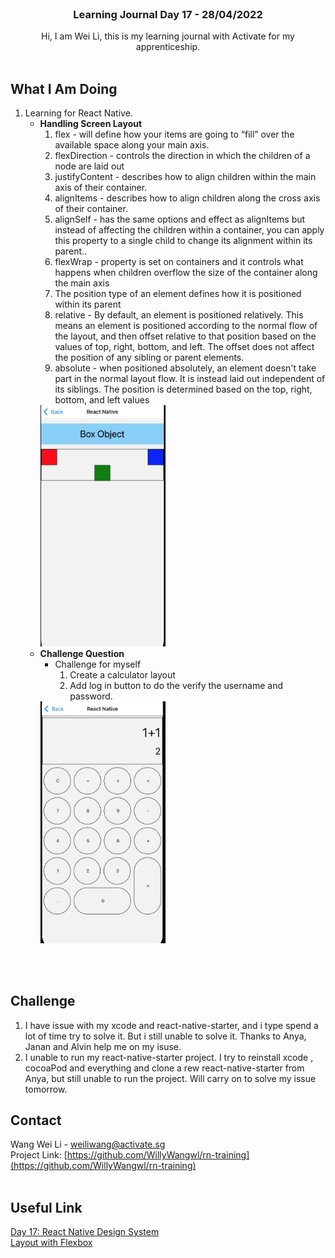 <br />
<div align="center">

  <h3 align="center">Learning Journal Day 17 - 28/04/2022</h3>

  <p align="center">
    Hi, I am Wei Li, this is my learning journal with Activate for my apprenticeship. 
    <br /><br />
  </p>
</div>

<!-- What I Am Doing -->

## What I Am Doing

<oL>
  <li>    
    Learning for React Native.
    <ul>
        <li>
            <b>Handling Screen Layout</b> <br />
             <ol>
                <li>flex - will define how your items are going to “fill” over the available space along your main axis.</li>
                <li>flexDirection -  controls the direction in which the children of a node are laid out </li>
                <li>justifyContent - describes how to align children within the main axis of their container. </li>
                <li>alignItems - describes how to align children along the cross axis of their container.</li>
                <li>alignSelf - has the same options and effect as alignItems but instead of affecting the children within a container, you can apply this property to a single child to change its alignment within its parent..</li>
                <li>flexWrap - property is set on containers and it controls what happens when children overflow the size of the container along the main axis</li>
                <li>The position type of an element defines how it is positioned within its parent</li>
                <li>relative - By default, an element is positioned relatively. This means an element is positioned according to the normal flow of the layout, and then offset relative to that position based on the values of top, right, bottom, and left. The offset does not affect the position of any sibling or parent elements. </li>
                <li>absolute - when positioned absolutely, an element doesn't take part in the normal layout flow. It is instead laid out independent of its siblings. The position is determined based on the top, right, bottom, and left values</li>
            </ol>
            <img src="./img/28Apr1.jpg" width="200"/><br />
        </li>
        <li>
            <b>Challenge Question</b> <br />
            <ul>
                <li>Challenge for myself
                    <ol>
                        <li>Create a calculator layout</li>
                        <li>Add log in button to do the verify the username and password. </li>
                    </ol>
                </li>
            </ul>
           <img src="./img/28Apr2.jpg" width="200"/><br />
        </li>
    </ul>
    </li>

</ol>
<br /><br />

<!-- Challenge -->

## Challenge

1. I have issue with my xcode and react-native-starter, and i type spend a lot of time try to solve it. But i still unable to solve it. Thanks to Anya, Janan and Alvin help me on my isuse.
2. I unable to run my react-native-starter project. I try to reinstall xcode , cocoaPod and everything and clone a rew react-native-starter from Anya, but still unable to run the project. Will carry on to solve my issue tomorrow.
   <br />

<!-- CONTACT -->

## Contact

Wang Wei Li - weiliwang@activate.sg<br />
Project Link: [https://github.com/WillyWangwl/rn-training](https://github.com/WillyWangwl/rn-training)
<br /><br />

<!-- Useful Link -->

## Useful Link

[Day 17: React Native Design System](https://docs.google.com/document/d/1oqOjm59OuK4851gzJ2tOMHdC5G2OcKV067PUKadJjho/edit#heading=h.sjc7nb6il2di)<br />
[Layout with Flexbox](https://reactnative.dev/docs/flexbox)<br />

